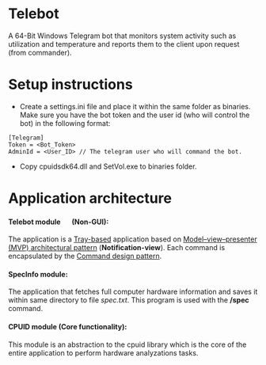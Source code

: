# Telebot
A 64-Bit Windows Telegram bot that monitors system activity such as utilization and temperature and reports them to the client upon request (from commander).

# Setup instructions
 - Create a settings.ini file and place it within the same folder as binaries. Make sure you have the bot token and the user id (who will control the bot) in the following format:
 
 ```
[Telegram]
Token = <Bot_Token>
AdminId = <User_ID> // The telegram user who will command the bot.
```

- Copy cpuidsdk64.dll and SetVol.exe to binaries folder.

# Application architecture

#### Telebot module <img src="https://github.com/jdahan91/Telebot/blob/master/Telebot/icon.ico" width="16" height="16" /> (Non-GUI):
The application is a [Tray-based](https://docs.microsoft.com/en-us/windows/win32/shell/notification-area) application based on [Model–view–presenter (MVP) architectural pattern](https://en.wikipedia.org/wiki/Model%E2%80%93view%E2%80%93presenter) (**Notification-view**). Each command is encapsulated by the [Command design pattern](https://en.wikipedia.org/wiki/Command_pattern).

#### SpecInfo module:
The application that fetches full computer hardware information and saves it within same directory to file *spec.txt*. This program is used with the **/spec** command.

#### CPUID module (Core functionality):
This module is an abstraction to the cpuid library which is the core of the entire application to perform hardware analyzations tasks.
